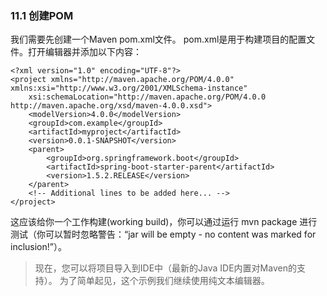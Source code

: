 ### 11.1 创建POM

我们需要先创建一个Maven pom.xml文件。 pom.xml是用于构建项目的配置文件。打开编辑器并添加以下内容：
```
<?xml version="1.0" encoding="UTF-8"?>
<project xmlns="http://maven.apache.org/POM/4.0.0" xmlns:xsi="http://www.w3.org/2001/XMLSchema-instance"
    xsi:schemaLocation="http://maven.apache.org/POM/4.0.0 http://maven.apache.org/xsd/maven-4.0.0.xsd">
    <modelVersion>4.0.0</modelVersion>
    <groupId>com.example</groupId>
    <artifactId>myproject</artifactId>
    <version>0.0.1-SNAPSHOT</version>
    <parent>
        <groupId>org.springframework.boot</groupId>
        <artifactId>spring-boot-starter-parent</artifactId>
        <version>1.5.2.RELEASE</version>
    </parent>
    <!-- Additional lines to be added here... -->
</project>
```
这应该给你一个工作构建(working build)，你可以通过运行 mvn package 进行测试（你可以暂时忽略警告：“jar will be empty - no content was marked for inclusion!”）。
>现在，您可以将项目导入到IDE中（最新的Java IDE内置对Maven的支持）。 为了简单起见，这个示例我们继续使用纯文本编辑器。